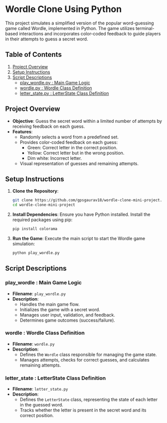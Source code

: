 # Wordle Clone Using Python

This project simulates a simplified version of the popular word-guessing game called Wordle, implemented in Python. The game utilizes terminal-based interactions and incorporates color-coded feedback to guide players in their attempts to guess a secret word.

## Table of Contents

1. [Project Overview](#project-overview)
2. [Setup Instructions](#setup-instructions)
3. [Script Descriptions](#script-descriptions)
    - [play_wordle.py : Main Game Logic](https://github.com/gpsgaurav18/wordle-clone-mini-project?tab=readme-ov-file#play_wordle--main-game-logic)
    - [wordle.py : Wordle Class Definition](https://github.com/gpsgaurav18/wordle-clone-mini-project?tab=readme-ov-file#wordle--wordle-class-definition)
    - [letter_state.py : LetterState Class Definition](https://github.com/gpsgaurav18/wordle-clone-mini-project?tab=readme-ov-file#letter_state--letterstate-class-definition)

## Project Overview

- **Objective**: Guess the secret word within a limited number of attempts by receiving feedback on each guess.
- **Features**:
    - Randomly selects a word from a predefined set.
    - Provides color-coded feedback on each guess:
        - Green: Correct letter in the correct position.
        - Yellow: Correct letter but in the wrong position.
        - Dim white: Incorrect letter.
    - Visual representation of guesses and remaining attempts.

## Setup Instructions

1. **Clone the Repository**:
   ```bash
   git clone https://github.com/gpsgaurav18/wordle-clone-mini-project.git
   cd wordle-clone-mini-project
   ```

2. **Install Dependencies**:
   Ensure you have Python installed. Install the required packages using pip:
   ```bash
   pip install colorama
   ```

3. **Run the Game**:
   Execute the main script to start the Wordle game simulation:
   ```bash
   python play_wordle.py
   ```

## Script Descriptions

### play_wordle : Main Game Logic

- **Filename**: `play_wordle.py`
- **Description**: 
    - Handles the main game flow.
    - Initializes the game with a secret word.
    - Manages user input, validation, and feedback.
    - Determines game outcomes (success/failure).

### wordle : Wordle Class Definition

- **Filename**: `wordle.py`
- **Description**: 
    - Defines the `Wordle` class responsible for managing the game state.
    - Manages attempts, checks for correct guesses, and calculates remaining attempts.

### letter_state : LetterState Class Definition

- **Filename**: `letter_state.py`
- **Description**: 
    - Defines the `LetterState` class, representing the state of each letter in the guessed word.
    - Tracks whether the letter is present in the secret word and its correct position.
